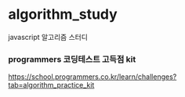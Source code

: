 # algorithm_study
javascript 알고리즘 스터디

### programmers 코딩테스트 고득점 kit
https://school.programmers.co.kr/learn/challenges?tab=algorithm_practice_kit
